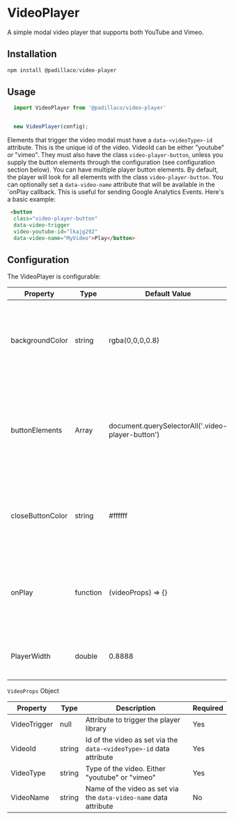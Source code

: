 # VideoPlayer

A simple modal video player that supports both YouTube and Vimeo.

## Installation

```javascript
npm install @padillaco/video-player
```

## Usage

```javascript
  import VideoPlayer from '@padillaco/video-player'


  new VideoPlayer(config);
```

Elements that trigger the video modal must have a `data-<videoType>-id` attribute.  This is the unique id of the video.  VideoId can be either "youtube" or "vimeo". They must also have the class `video-player-button`, unless you supply the button elements through the configuration (see configuration section below).  You can have multiple player button elements.  By default, the player will look for all elements with the class `video-player-button`.  You can optionally set a `data-video-name` attribute that will be available in the `onPlay   callback.  This is useful for sending Google Analytics Events.  Here's a basic example:


```html
 <button 
  class="video-player-button" 
  data-video-trigger
  video-youtube-id="lkajg292" 
  data-video-name="MyVideo">Play</button>
```

## Configuration

The VideoPlayer is configurable:

| Property         | Type              | Default Value                                     | Description                                                                                                 |
| ---------------- | ----------------- | ------------------------------------------------- | ----------------------------------------------------------------------------------------------------------- |
| backgroundColor  | string            | rgba(0,0,0,0.8)                                   | The color of the modal overlay. Can be any value that is valid for background-color CSS property.           |
| buttonElements   | Array<DomElement> | document.querySelectorAll('.video-player-button') | An array of DOM elements that will trigger the video player. See player button markup for specific details. |
| closeButtonColor | string            | #ffffff                                           | The color of the modal close button. Can be any value that is valid for color CSS property.                 |
| onPlay           | function          | (videoProps) => {}                                | Callback function executed when a video starts to play.  See Below for videoProps object.                   |
| PlayerWidth      | double            | 0.8888                                            | width of the iFrame as a fraction of the screen width                                                       |


`VideoProps` Object

| Property     | Type   | Description                                                         | Required |
| ------------ | ------ | ------------------------------------------------------------------- | -------- |
| VideoTrigger | null   | Attribute to trigger the player library                             | Yes      |
| VideoId      | string | Id of the video as set via the `data-<videoType>-id` data attribute | Yes      |
| VideoType    | string | Type of the video. Either "youtube" or "vimeo"                      | Yes      |
| VideoName    | string | Name of the video as set via the `data-video-name` data attribute   | No       |